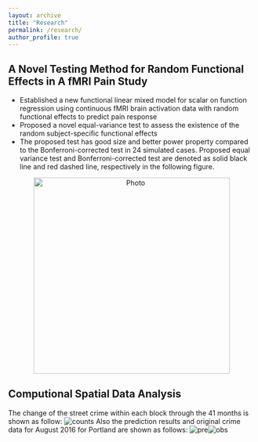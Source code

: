 ```yaml
---
layout: archive
title: "Research"
permalink: /research/
author_profile: true
---
```


## A Novel Testing Method for Random Functional Effects in A fMRI Pain Study
- Established a new functional linear mixed model for scalar on function regression using continuous fMRI brain activation data with random functional effects to predict pain response- Proposed a novel equal-variance test to assess the existence of the random subject-specific functional effects- The proposed test has good size and better power property compared to the Bonferroni-corrected test in 24 simulated cases. Proposed equal variance test and Bonferroni-corrected test are denoted as solid black line and red dashed line, respectively in the following figure.
<p align="center">
  <img src="https://wma9.github.io/images/bonf_homo_powercurve.png?raw=true" alt="Photo" style="width: 400px;"/> 
</p>


## Computional Spatial Data Analysis

The change of the street crime within each block through the 41 months is shown as follow:
![counts](/image/counts.png)
Also the prediction results and original crime data for August 2016 for Portland are shown as follows:
![pre](/image/pre.png)![obs](/image/obs.png)



